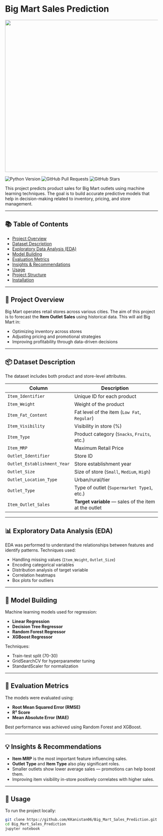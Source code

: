 # Big Mart Sales Prediction

<img src="https://raw.githubusercontent.com/kaniskanay/sample-assets/main/bigmart_sales_banner.png" width="1000" height="500">

![Python Version](https://img.shields.io/badge/Python-3-blue) 
![GitHub Pull Requests](https://img.shields.io/github/issues-pr/shreyapatil1199/Big_Mart_Sales_Prediction) 
![GitHub Stars](https://img.shields.io/github/stars/shreyapatil1199/Big_Mart_Sales_Prediction)

This project predicts product sales for Big Mart outlets using machine learning techniques. The goal is to build accurate predictive models that help in decision-making related to inventory, pricing, and store management.

---

## 📚 Table of Contents
- [Project Overview](#project-overview)
- [Dataset Description](#dataset-description)
- [Exploratory Data Analysis (EDA)](#exploratory-data-analysis-eda)
- [Model Building](#model-building)
- [Evaluation Metrics](#evaluation-metrics)
- [Insights & Recommendations](#insights--recommendations)
- [Usage](#usage)
- [Project Structure](#project-structure)
- [Installation](#installation)

---

## 📝 Project Overview

Big Mart operates retail stores across various cities. The aim of this project is to forecast the **Item Outlet Sales** using historical data. This will aid Big Mart in:

- Optimizing inventory across stores
- Adjusting pricing and promotional strategies
- Improving profitability through data-driven decisions

---

## 📦 Dataset Description

The dataset includes both product and store-level attributes.

| Column | Description |
|--------|-------------|
| `Item_Identifier` | Unique ID for each product |
| `Item_Weight` | Weight of the product |
| `Item_Fat_Content` | Fat level of the item (`Low Fat`, `Regular`) |
| `Item_Visibility` | Visibility in store (%) |
| `Item_Type` | Product category (`Snacks`, `Fruits`, etc.) |
| `Item_MRP` | Maximum Retail Price |
| `Outlet_Identifier` | Store ID |
| `Outlet_Establishment_Year` | Store establishment year |
| `Outlet_Size` | Size of store (`Small`, `Medium`, `High`) |
| `Outlet_Location_Type` | Urban/rural/tier |
| `Outlet_Type` | Type of outlet (`Supermarket Type1`, etc.) |
| `Item_Outlet_Sales` | **Target variable** — sales of the item at the outlet |

---

## 📊 Exploratory Data Analysis (EDA)

EDA was performed to understand the relationships between features and identify patterns. Techniques used:

- Handling missing values (`Item_Weight`, `Outlet_Size`)
- Encoding categorical variables
- Distribution analysis of target variable
- Correlation heatmaps
- Box plots for outliers

---

## 🤖 Model Building

Machine learning models used for regression:

- **Linear Regression**
- **Decision Tree Regressor**
- **Random Forest Regressor**
- **XGBoost Regressor**

Techniques:

- Train-test split (70-30)
- GridSearchCV for hyperparameter tuning
- StandardScaler for normalization

---

## 🧪 Evaluation Metrics

The models were evaluated using:

- **Root Mean Squared Error (RMSE)**
- **R² Score**
- **Mean Absolute Error (MAE)**

Best performance was achieved using Random Forest and XGBoost.

---

## 💡 Insights & Recommendations

- **Item MRP** is the most important feature influencing sales.
- **Outlet Type** and **Item Type** also play significant roles.
- Smaller outlets show lower average sales — promotions can help boost them.
- Improving item visibility in-store positively correlates with higher sales.

---

## 🚀 Usage

To run the project locally:

```bash
git clone https://github.com/KKanistan06/Big_Mart_Sales_Prediction.git
cd Big_Mart_Sales_Prediction
jupyter notebook
